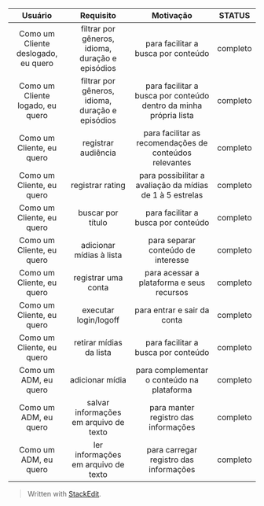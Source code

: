 | Usuário      | Requisito | Motivação     | STATUS
| :----:        |    :----:   |          :----: |          :----: |
| Como um Cliente deslogado, eu quero   | filtrar por gêneros, idioma, duração e episódios         | para facilitar a busca por conteúdo      | completo
| Como um Cliente logado, eu quero   | filtrar por gêneros, idioma, duração e episódios         | para facilitar a busca por conteúdo dentro da minha própria lista     | completo
| Como um Cliente, eu quero   | registrar audiência         | para facilitar as recomendações de conteúdos relevantes      | completo
| Como um Cliente, eu quero   | registrar rating         | para possibilitar a avaliação da mídias de 1 à 5 estrelas      | completo
| Como um Cliente, eu quero   | buscar por título         | para facilitar a busca por conteúdo      | completo
| Como um Cliente, eu quero   | adicionar mídias à lista         | para separar conteúdo de interesse      | completo
| Como um Cliente, eu quero   | registrar uma conta         | para acessar a plataforma e seus recursos     | completo
| Como um Cliente, eu quero   | executar login/logoff        | para entrar e sair da conta      | completo
| Como um Cliente, eu quero   | retirar mídias da lista        | para facilitar a busca por conteúdo      | completo
| Como um ADM, eu quero   | adicionar mídia         | para complementar o conteúdo na plataforma      | completo
| Como um ADM, eu quero   | salvar informações em arquivo de texto         | para manter registro das informações      | completo
| Como um ADM, eu quero   | ler informações em arquivo de texto         | para carregar registro das informações      | completo


> Written with [StackEdit](https://stackedit.io/).
